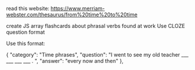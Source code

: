 read this website: https://www.merriam-webster.com/thesaurus/from%20time%20to%20time

create JS array flashcards about phrasal verbs found at work
Use CLOZE question format

Use this format:
 
{
  "category": "Time phrases",
  "question": "I went to see my old teacher ___ ___ ___ ___ . ",
  "answer": "every now and then"
},

